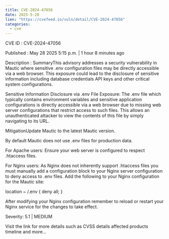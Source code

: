 ```yaml
---
title: CVE-2024-47056
date: 2025-5-28
lien: "https://cvefeed.io/vuln/detail/CVE-2024-47056"
categories:
  - cve
---
```


CVE ID : CVE-2024-47056

Published :  May 28
2025
5:15 p.m. | 1 hour
8 minutes ago

Description : SummaryThis advisory addresses a security vulnerability in Mautic where sensitive .env configuration files may be directly accessible via a web browser. This exposure could lead to the disclosure of sensitive information
including database credentials
API keys
and other critical system configurations.

Sensitive Information Disclosure via .env File Exposure: The .env file
which typically contains environment variables and sensitive application configurations
is directly accessible via a web browser due to missing web server configurations that restrict access to such files. This allows an unauthenticated attacker to view the contents of this file by simply navigating to its URL.

MitigationUpdate Mautic to the latest Mautic version.

By default
Mautic does not use .env files for production data.

For Apache users: Ensure your web server is configured to respect .htaccess files.

For Nginx users: As Nginx does not inherently support .htaccess files
you must manually add a configuration block to your Nginx server configuration to deny access to .env files. Add the following to your Nginx configuration for the Mautic site:

location ~ /\.env {
    deny all;
}





After modifying your Nginx configuration
remember to reload or restart your Nginx service for the changes to take effect.

Severity: 5.1 | MEDIUM

Visit the link for more details
such as CVSS details
affected products
timeline
and more...
